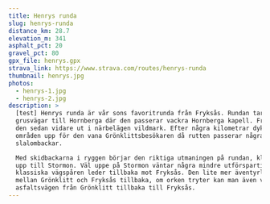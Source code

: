 ```yaml
---
title: Henrys runda
slug: henrys-runda
distance_km: 28.7
elevation_m: 341
asphalt_pct: 20
gravel_pct: 80
gpx_file: henrys.gpx
strava_link: https://www.strava.com/routes/henrys-runda
thumbnail: henrys.jpg
photos:
  - henrys-1.jpg
  - henrys-2.jpg
description: >
  [test] Henrys runda är vår sons favoritrunda från Fryksås. Rundan tar dig ned via stora
  grusvägar till Hornberga där den passerar vackra Hornberga kapell. Från Hornberga går
  den sedan vidare ut i närbelägen vildmark. Efter några kilometrar dyker några bekanta
  områden upp för den vana Grönklittsbesökaren då rutten passerar några av områdets
  slalombackar.

  Med skidbackarna i ryggen börjar den riktiga utmaningen på rundan, klättringen tillbaka
  upp till Stormon. Väl uppe på Stormon väntar några mindre utförspartier innan de
  klassiska vägspåren leder tillbaka mot Fryksås. Den lite mer äventyrliga följer skidspåret
  mellan Grönklitt och Fryksås tillbaka, om orken tryter kan man även välja att följa
  asfaltsvägen från Grönklitt tillbaka till Fryksås.
---
```

